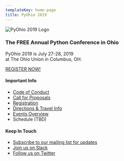 ```yaml
---
templateKey: home-page
title: PyOhio 2019
---
```


![PyOhio 2019 Logo](/2019/img/pyohio-2019-transparent-300x225.png)

### The FREE Annual Python Conference in Ohio

PyOhio 2019 is July 27-28, 2019 <br>at The Ohio Union in Columbus, OH.

<a href="https://ti.to/pyohio/pyohio-2019" class="button is-link is-large">REGISTER NOW!</a>

#### Important Info

* [Code of Conduct](/about/code-of-conduct)
* [Call for Proposals](/speak/cfp)
* [Registration](/attend/register)
* [Directions & Travel Info](/attend/travel-directions)
* [Events Overview](/events)
* Schedule (TBD)

#### Keep In Touch

* [Subscribe to our mailing list for updates](/news/keep-in-touch)
* [Join us on Slack](https://slack.pyohio.org/)
* [Follow us on Twitter](https://twitter.com/pyohio)

<script type="application/ld+json">
{
  "@context": "https://schema.org",
  "@type": "Event",
  "name": "PyOhio 2019",
  "startDate": "2019-07-27T10:00-05:00",
  "location": {
    "@type": "Place",
    "name": "The Ohio Union",
    "address": {
      "@type": "PostalAddress",
      "streetAddress": "1739 N. High St",
      "addressLocality": "Columbus",
      "postalCode": "43210",
      "addressRegion": "OH",
      "addressCountry": "US"
    }
  },
  "image": [
    "https://www.pyohio.org/2019/img/pyohio-2019-og.png"
   ],
  "description": "The FREE Python community conference in Columbus, OH, July 27-28, 2019.",
  "endDate": "2019-07-28T17:00-05:00",
  "offers": {
    "@type": "Offer",
    "url": "https://www.pyohio.org/2019/",
    "price": "0",
    "priceCurrency": "USD",
    "availability": "https://schema.org/InStock",
    "validFrom": "2019-04-15T09:00-05:00"
  }
}
</script>